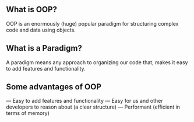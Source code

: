 ## What is OOP?

OOP is an enormously (huge) popular paradigm for structuring complex code and data using objects.

## What is a Paradigm?

A paradigm means any approach to organizing our code that, makes it easy to add features and functionality.

## Some advantages of OOP

— Easy to add features and functionality
— Easy for us and other developers to reason about (a
clear structure)
— Performant (efficient in terms of memory)
